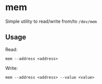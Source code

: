 # mem

Simple utility to read/write from/to `/dev/mem`

## Usage

Read:
```
mem --address <address>
```

Write:
```
mem --address <address> --value <value>
```
